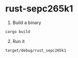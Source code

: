 # rust-sepc265k1

1. Build a binary
```sh
cargo build
```

2. Run it

```sh
target/debug/rust_sepc265k1
```